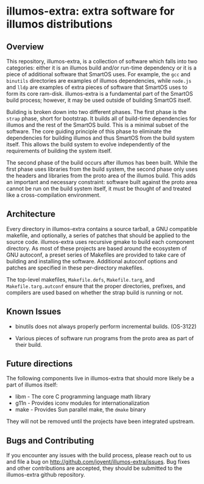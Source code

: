 # illumos-extra: extra software for illumos distributions

## Overview

This repository, illumos-extra, is a collection of software which falls
into two categories: either it is an illumos build and/or run-time
dependency or it is a piece of additional software that SmartOS uses.
For example, the `gcc` and `binutils` directories are examples of
illumos dependencies, while `node.js` and `lldp` are examples of extra
pieces of software that SmartOS uses to form its core ram-disk.
illumos-extra is a fundamental part of the SmartOS build process;
however, it may be used outside of building SmartOS itself.

Building is broken down into two different phases.  The first phase is
the `strap` phase, short for bootstrap.  It builds all of build-time
dependencies for illumos and the rest of the SmartOS build.  This is a
minimal subset of the software.  The core guiding principle of this
phase to eliminate the dependencies for building illumos and thus
SmartOS from the build system itself.  This allows the build system to
evolve independently of the requirements of building the system itself.

The second phase of the build occurs after illumos has been built.
While the first phase uses libraries from the build system, the second
phase only uses the headers and libraries from the proto area of the
illumos build.  This adds an important and necessary constraint:
software built against the proto area cannot be run on the build system
itself, it must be thought of and treated like a cross-compilation
environment.

## Architecture

Every directory in illumos-extra contains a source tarball, a GNU
compatible makefile, and optionally, a series of patches that should be
applied to the source code.  illumos-extra uses recursive gmake to build
each component directory.  As most of these projects are based around
the ecosystem of GNU autoconf, a preset series of Makefiles are provided
to take care of building and installing the software.  Additional
autoconf options and patches are specified in these per-directory
makefiles.

The top-level makefiles, `Makefile.defs`, `Makefile.targ`, and
`Makefile.targ.autconf` ensure that the proper directories, prefixes,
and compilers are used based on whether the strap build is running or
not.

## Known Issues

  * binutils does not always properly perform incremental builds.
    (OS-3122)

  * Various pieces of software run programs from the proto area as part
    of their build.

## Future directions

The following components live in illumos-extra that should more likely
be a part of illumos itself:

  * libm - The core C programming language math library
  * g11n - Provides iconv modules for internationalization
  * make - Provides Sun parallel make, the `dmake` binary

They will not be removed until the projects have been integrated
upstream.

## Bugs and Contributing

If you encounter any issues with the build process, please reach out to
us and file a bug on http://github.com/joyent/illumos-extra/issues. Bug
fixes and other contributions are accepted, they should be submitted to
the illumos-extra github repository.
